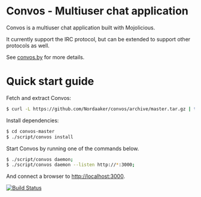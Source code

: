 # Convos - Multiuser chat application

Convos is a multiuser chat application built with Mojolicious.

It currently support the IRC protocol, but can be extended to support
other protocols as well.

See [convos.by](http://convos.by) for more details.

# Quick start guide

Fetch and extract Convos:

```bash
$ curl -L https://github.com/Nordaaker/convos/archive/master.tar.gz | tar xvz
```

Install dependencies:

```bash
$ cd convos-master
$ ./script/convos install
```

Start Convos by running one of the commands below.

```bash
$ ./script/convos daemon;
$ ./script/convos daemon --listen http://*:3000;
```

And connect a browser to [http://localhost:3000](http://localhost:3000).

[![Build Status](https://travis-ci.org/Nordaaker/convos.svg?branch=one-point-oh)](https://travis-ci.org/Nordaaker/convos)
